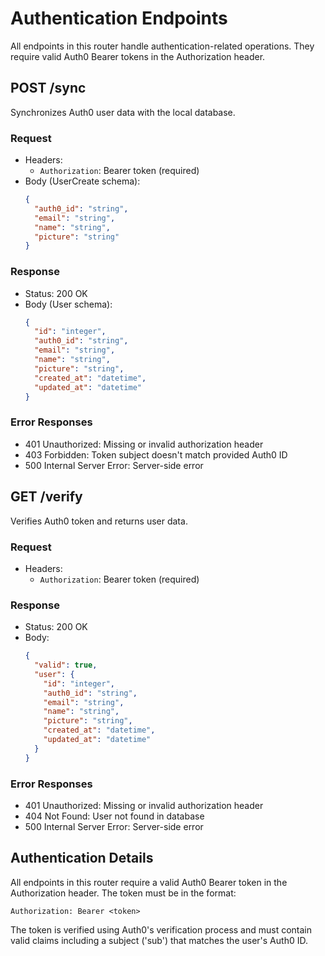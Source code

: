 # Authentication Endpoints

All endpoints in this router handle authentication-related operations. They require valid Auth0 Bearer tokens in the Authorization header.

## POST /sync

Synchronizes Auth0 user data with the local database.

### Request
- Headers:
  - `Authorization`: Bearer token (required)
- Body (UserCreate schema):
  ```json
  {
    "auth0_id": "string",
    "email": "string",
    "name": "string",
    "picture": "string"
  }
  ```

### Response
- Status: 200 OK
- Body (User schema):
  ```json
  {
    "id": "integer",
    "auth0_id": "string",
    "email": "string",
    "name": "string",
    "picture": "string",
    "created_at": "datetime",
    "updated_at": "datetime"
  }
  ```

### Error Responses
- 401 Unauthorized: Missing or invalid authorization header
- 403 Forbidden: Token subject doesn't match provided Auth0 ID
- 500 Internal Server Error: Server-side error

## GET /verify

Verifies Auth0 token and returns user data.

### Request
- Headers:
  - `Authorization`: Bearer token (required)

### Response
- Status: 200 OK
- Body:
  ```json
  {
    "valid": true,
    "user": {
      "id": "integer",
      "auth0_id": "string",
      "email": "string",
      "name": "string",
      "picture": "string",
      "created_at": "datetime",
      "updated_at": "datetime"
    }
  }
  ```

### Error Responses
- 401 Unauthorized: Missing or invalid authorization header
- 404 Not Found: User not found in database
- 500 Internal Server Error: Server-side error

## Authentication Details
All endpoints in this router require a valid Auth0 Bearer token in the Authorization header. The token must be in the format:
```
Authorization: Bearer <token>
```

The token is verified using Auth0's verification process and must contain valid claims including a subject ('sub') that matches the user's Auth0 ID. 